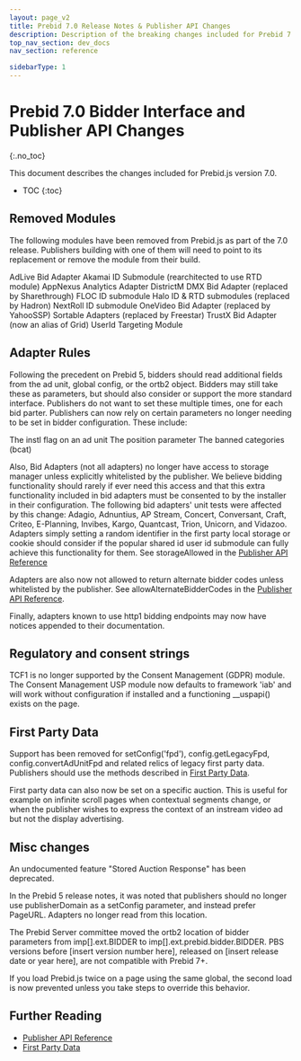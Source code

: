 ```yaml
---
layout: page_v2
title: Prebid 7.0 Release Notes & Publisher API Changes
description: Description of the breaking changes included for Prebid 7.0
top_nav_section: dev_docs
nav_section: reference

sidebarType: 1
---
```




# Prebid 7.0 Bidder Interface and Publisher API Changes
{:.no_toc}

This document describes the changes included for Prebid.js version 7.0.

* TOC
{:toc}

## Removed Modules

The following modules have been removed from Prebid.js as part of the 7.0 release. Publishers building with one of them will need to point to its replacement or remove the module from their build. 

AdLive Bid Adapter
Akamai ID Submodule (rearchitected to use RTD module)
AppNexus Analytics Adapter
DistrictM DMX Bid Adapter (replaced by Sharethrough)
FLOC ID submodule
Halo ID & RTD submodules (replaced by Hadron)
NextRoll ID submodule
OneVideo Bid Adapter (replaced by YahooSSP)
Sortable Adapters (replaced by Freestar)
TrustX Bid Adapter (now an alias of Grid)
UserId Targeting Module

## Adapter Rules

Following the precedent on Prebid 5, bidders should read additional fields from the ad unit, global config, or the ortb2 object. Bidders may still take these as parameters, but should also consider or support the more standard interface. Publishers do not want to set these multiple times, one for each bid parter. Publishers can now rely on certain parameters no longer needing to be set in bidder configuration. 
These include:

The instl flag on an ad unit
The position parameter
The banned categories (bcat)

Also, Bid Adapters (not all adapters) no longer have access to storage manager unless explicitly whitelisted by the publisher. We believe bidding functionality should rarely if ever need this access and that this extra functionality included in bid adapters must be consented to by the installer in their configuration. The following bid adapters' unit tests were affected by this change: Adagio, Adnuntius, AP Stream, Concert, Conversant, Craft, Criteo, E-Planning, Invibes, Kargo, Quantcast, Trion, Unicorn, and Vidazoo. Adapters simply setting a random identifier in the first party local storage or cookie should consider if the popular shared id user id submodule can fully achieve this functionality for them. See storageAllowed in the [Publisher API Reference]({{site.baseurl}}/dev-docs/publisher-api-reference.html) 

Adapters are also now not allowed to return alternate bidder codes unless whitelisted by the publisher. See allowAlternateBidderCodes in the [Publisher API Reference]({{site.baseurl}}/dev-docs/publisher-api-reference.html).

Finally, adapters known to use http1 bidding endpoints may now have notices appended to their documentation. 

## Regulatory and consent strings

TCF1 is no longer supported by the Consent Management (GDPR) module. The Consent Management USP module now defaults to framework 'iab' and will work without configuration if installed and a functioning __uspapi() exists on the page. 

## First Party Data

Support has been removed for setConfig('fpd'), config.getLegacyFpd, config.convertAdUnitFpd and related relics of legacy first party data. Publishers should use the methods described in [First Party Data]({{site.baseurl}}/features/firstPartyData.html).

First party data can also now be set on a specific auction. This is useful for example on infinite scroll pages when contextual segments change, or when the publisher wishes to express the context of an instream video ad but not the display advertising.

## Misc changes

An undocumented feature "Stored Auction Response" has been deprecated. 

In the Prebid 5 release notes, it was noted that publishers should no longer use publisherDomain as a setConfig parameter, and instead prefer PageURL. Adapters no longer read from this location. 

The Prebid Server committee moved the ortb2 location of bidder parameters from imp[].ext.BIDDER to imp[].ext.prebid.bidder.BIDDER. PBS versions before [insert version number here], released on [insert release date or year here], are not compatible with Prebid 7+.

If you load Prebid.js twice on a page using the same global, the second load is now prevented unless you take steps to override this behavior. 


## Further Reading

+ [Publisher API Reference]({{site.baseurl}}/dev-docs/publisher-api-reference.html)
+ [First Party Data]({{site.baseurl}}/features/firstPartyData.html)

